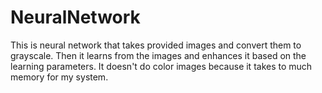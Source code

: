 # NeuralNetwork


This is neural network that takes provided images and convert them to grayscale. Then it learns from the images and enhances it based on the learning parameters. It doesn't do color images because it takes to much memory for my system. 
